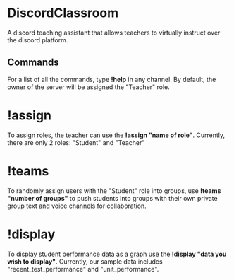 # DiscordClassroom
A discord teaching assistant that allows teachers to virtually instruct over the discord platform.

## Commands
For a list of all the commands, type **!help** in any channel. By default, the owner of the server will be assigned the "Teacher" role.

# !assign
To assign roles, the teacher can use the **!assign "name of role"**. Currently, there are only 2 roles: "Student" and "Teacher"
 
# !teams
To randomly assign users with the "Student" role into groups, use **!teams "number of groups"** to push students into groups with their own private group text and voice channels for collaboration. 

# !display
To display student performance data as a graph use the **!display "data you wish to display"**. Currently, our sample data includes "recent_test_performance" and "unit_performance".



 
 
 



